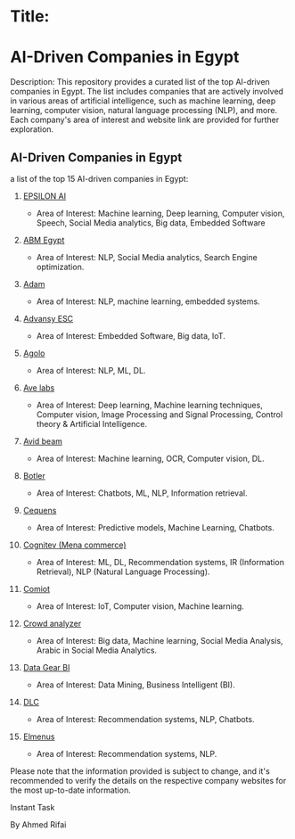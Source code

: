 # Title: 
# AI-Driven Companies in Egypt

Description:
This repository provides a curated list of the top AI-driven companies in Egypt. The list includes companies that are actively involved in various areas of artificial intelligence, such as machine learning, deep learning, computer vision, natural language processing (NLP), and more. Each company's area of interest and website link are provided for further exploration. 


## AI-Driven Companies in Egypt

a list of the top 15 AI-driven companies in Egypt:

1. [EPSILON AI](https://epsiloneg.com)
   - Area of Interest: Machine learning, Deep learning, Computer vision, Speech, Social Media analytics, Big data, Embedded Software

2. [ABM Egypt](https://www.abmegypt.com)
   - Area of Interest: NLP, Social Media analytics, Search Engine optimization.

3. [Adam](https://www.adam.ai)
   - Area of Interest: NLP, machine learning, embedded systems.

4. [Advansy ESC](https://www.advansys-esc.com)
   - Area of Interest: Embedded Software, Big data, IoT.

5. [Agolo](https://www.agolo.com)
   - Area of Interest: NLP, ML, DL.

6. [Ave labs](https://www.avelabs.com)
   - Area of Interest: Deep learning, Machine learning techniques, Computer vision, Image Processing and Signal Processing, Control theory & Artificial Intelligence.

7. [Avid beam](https://www.avidbeam.com)
   - Area of Interest: Machine learning, OCR, Computer vision, DL.

8. [Botler](https://www.botler.ai)
   - Area of Interest: Chatbots, ML, NLP, Information retrieval.

9. [Cequens](https://www.cequens.com)
   - Area of Interest: Predictive models, Machine Learning, Chatbots.

10. [Cognitev (Mena commerce)](https://www.cognitev.com)
    - Area of Interest: ML, DL, Recommendation systems, IR (Information Retrieval), NLP (Natural Language Processing).

11. [Comiot](https://comiot.com)
    - Area of Interest: IoT, Computer vision, Machine learning.

12. [Crowd analyzer](https://crowdanalyzer.com)
    - Area of Interest: Big data, Machine learning, Social Media Analysis, Arabic in Social Media Analytics.

13. [Data Gear BI](https://www.datagearbi.com)
    - Area of Interest: Data Mining, Business Intelligent (BI).

14. [DLC](https://www.dlcegy.com)
    - Area of Interest: Recommendation systems, NLP, Chatbots.

15. [Elmenus](https://www.elmenus.com)
    - Area of Interest: Recommendation systems, NLP.

Please note that the information provided is subject to change, and it's recommended to verify the details on the respective company websites for the most up-to-date information.

Instant Task

By Ahmed Rifai
